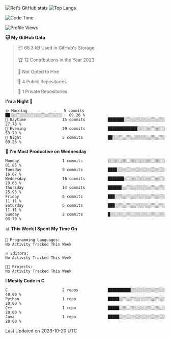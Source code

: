 ![Rei's GitHub stats](https://github-readme-stats.vercel.app/api?username=rei-doda&show_icons=true&theme=transparent)
![Top Langs](https://github-readme-stats.vercel.app/api/top-langs/?username=rei-doda&theme=transparent&layout=compact)

<!--START_SECTION:waka-->
![Code Time](http://img.shields.io/badge/Code%20Time-44%20hrs%2022%20mins-blue)

![Profile Views](http://img.shields.io/badge/Profile%20Views-0-blue)

**🐱 My GitHub Data** 

> 📦 66.3 kB Used in GitHub's Storage 
 > 
> 🏆 12 Contributions in the Year 2023
 > 
> 🚫 Not Opted to Hire
 > 
> 📜 4 Public Repositories 
 > 
> 🔑 1 Private Repositories 
 > 
**I'm a Night 🦉** 

```text
🌞 Morning                5 commits           ██░░░░░░░░░░░░░░░░░░░░░░░   09.26 % 
🌆 Daytime                15 commits          ███████░░░░░░░░░░░░░░░░░░   27.78 % 
🌃 Evening                29 commits          █████████████░░░░░░░░░░░░   53.70 % 
🌙 Night                  5 commits           ██░░░░░░░░░░░░░░░░░░░░░░░   09.26 % 
```
📅 **I'm Most Productive on Wednesday** 

```text
Monday                   1 commits           ░░░░░░░░░░░░░░░░░░░░░░░░░   01.85 % 
Tuesday                  9 commits           ████░░░░░░░░░░░░░░░░░░░░░   16.67 % 
Wednesday                16 commits          ███████░░░░░░░░░░░░░░░░░░   29.63 % 
Thursday                 14 commits          ██████░░░░░░░░░░░░░░░░░░░   25.93 % 
Friday                   6 commits           ███░░░░░░░░░░░░░░░░░░░░░░   11.11 % 
Saturday                 6 commits           ███░░░░░░░░░░░░░░░░░░░░░░   11.11 % 
Sunday                   2 commits           █░░░░░░░░░░░░░░░░░░░░░░░░   03.70 % 
```


📊 **This Week I Spent My Time On** 

```text
💬 Programming Languages: 
No Activity Tracked This Week

🔥 Editors: 
No Activity Tracked This Week

🐱‍💻 Projects: 
No Activity Tracked This Week
```

**I Mostly Code in C** 

```text
C                        2 repos             ██████████░░░░░░░░░░░░░░░   40.00 % 
Python                   1 repo              █████░░░░░░░░░░░░░░░░░░░░   20.00 % 
C++                      1 repo              █████░░░░░░░░░░░░░░░░░░░░   20.00 % 
Java                     1 repo              █████░░░░░░░░░░░░░░░░░░░░   20.00 % 
```




 Last Updated on 2023-10-20 UTC
<!--END_SECTION:waka-->